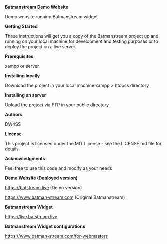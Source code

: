 **Batmanstream Demo Website**  

Demo website running Batmanstream widget

**Getting Started** 

These instructions will get you a copy of the Batmanstream project up and running on your local machine for development and testing purposes or to deploy the project on a live server.

**Prerequisites** 

xampp or server

**Installing locally**  

Download the project in your local machine xampp > htdocs directory

**Installing on server**  

Upload the project via FTP in your public directory

 
**Authors** 

DW4SS
 
**License** 

This project is licensed under the MIT License - see the LICENSE.md file for details

**Acknowledgments**  

Feel free to use this code and modify as your needs

**Demo Website (Deployed version)**  

https://batstream.live (Demo version)  

https://www.batman-stream.com (Original Batmanstream)  

**Batmanstream Widget**    

https://live.batstream.live

**Batmanstream Widget configurations**    

https://www.batman-stream.com/for-webmasters



